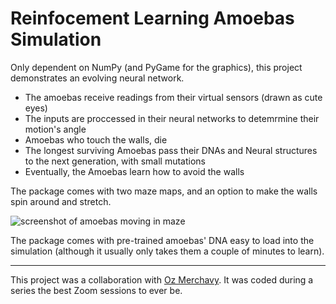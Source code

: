 # Reinfocement Learning Amoebas Simulation

Only dependent on NumPy (and PyGame for the graphics),
this project demonstrates an evolving neural network.

- The amoebas receive readings from their virtual sensors (drawn as cute eyes) 
- The inputs are proccessed in their neural networks to detemrmine their motion's angle
- Amoebas who touch the walls, die
- The longest surviving Amoebas pass their DNAs and Neural structures to the next generation, with small mutations
- Eventually, the Amoebas learn how to avoid the walls

The package comes with two maze maps, and an option to make the walls spin around and stretch.

![screenshot of amoebas moving in maze](https://raw.githubusercontent.com/ozmerchavy2/reinforcement-learning-amoebas/main/amoeba-screenshot.png)

The package comes with pre-trained amoebas' DNA easy to load into the simulation (although it usually only takes them a couple of minutes to learn).

---
This project was a collaboration with [Oz Merchavy](https://github.com/ozmerchavy). 
It was coded during a series the best Zoom sessions to ever be.
